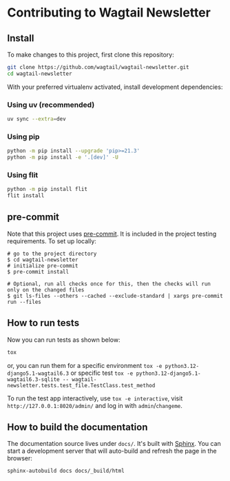 # Contributing to Wagtail Newsletter

## Install

To make changes to this project, first clone this repository:

```sh
git clone https://github.com/wagtail/wagtail-newsletter.git
cd wagtail-newsletter
```

With your preferred virtualenv activated, install development dependencies:

### Using uv (recommended)

```sh
uv sync --extra=dev
```

### Using pip

```sh
python -m pip install --upgrade 'pip>=21.3'
python -m pip install -e '.[dev]' -U
```

### Using flit

```sh
python -m pip install flit
flit install
```

## pre-commit

Note that this project uses [pre-commit](https://github.com/pre-commit/pre-commit).  It is included in the project testing requirements. To set up locally:

```shell
# go to the project directory
$ cd wagtail-newsletter
# initialize pre-commit
$ pre-commit install

# Optional, run all checks once for this, then the checks will run only on the changed files
$ git ls-files --others --cached --exclude-standard | xargs pre-commit run --files
```

## How to run tests

Now you can run tests as shown below:

```sh
tox
```

or, you can run them for a specific environment `tox -e python3.12-django5.1-wagtail6.3` or specific test `tox -e python3.12-django5.1-wagtail6.3-sqlite -- wagtail-newsletter.tests.test_file.TestClass.test_method`

To run the test app interactively, use `tox -e interactive`, visit `http://127.0.0.1:8020/admin/` and log in with `admin`/`changeme`.

## How to build the documentation

The documentation source lives under `docs/`. It's built with [Sphinx](https://www.sphinx-doc.org/).  You can start a development server that will auto-build and refresh the page in the browser:

```sh
sphinx-autobuild docs docs/_build/html
```
